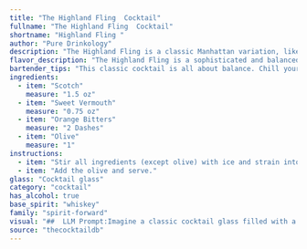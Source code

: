 ```yaml
---
title: "The Highland Fling  Cocktail"
fullname: "The Highland Fling  Cocktail"
shortname: "Highland Fling "
author: "Pure Drinkology"
description: "The Highland Fling is a classic Manhattan variation, likely born in the early 20th century. Its scotch base and orange bitters add a smoky, citrusy twist to the traditional sweet vermouth and bitters combination, perfect for a sophisticated yet approachable cocktail. "
flavor_description: "The Highland Fling is a sophisticated and balanced cocktail. The Scotch provides a robust, smoky base, while the sweet vermouth adds a touch of richness and sweetness. The orange bitters contribute a subtle citrus note, and the olive offers a salty and briny counterpoint.  The result is a complex and intriguing drink that is both refreshing and satisfying. "
bartender_tips: "This classic cocktail is all about balance. Chill your glass beforehand. Use good quality Scotch and vermouth.  A dash of orange bitters elevates the flavor, but don't overdo it. Stir with ice, not shake, to avoid dilution. Garnish with an olive or a twist of orange peel.  Remember, a good Highland Fling should be both refreshing and complex. "
ingredients:
  - item: "Scotch"
    measure: "1.5 oz"
  - item: "Sweet Vermouth"
    measure: "0.75 oz"
  - item: "Orange Bitters"
    measure: "2 Dashes"
  - item: "Olive"
    measure: "1"
instructions:
  - item: "Stir all ingredients (except olive) with ice and strain into a cocktail glass."
  - item: "Add the olive and serve."
glass: "Cocktail glass"
category: "cocktail"
has_alcohol: true
base_spirit: "whiskey"
family: "spirit-forward"
visual: "##  LLM Prompt:Imagine a classic cocktail glass filled with a deep amber liquid, the color of a sun-kissed Highland glen. The surface is adorned with a delicate film of orange oil, reminiscent of the citrus groves of the Mediterranean. Nestled within the depths of the drink rests a single, plump olive, its briny green hue a sharp contrast to the warm tones of the cocktail. **Describe this image in detail, focusing on:*** The **color** of the liquid and the **texture** of the surface.* The **shape** of the glass and the **placement** of the olive.* The **overall impression** the cocktail gives, evoking feelings of sophistication, warmth, and tradition. **Bonus:** Include a line or two about the **aroma** of the cocktail, hinting at the smoky notes of the Scotch, the herbal sweetness of the Vermouth, and the bitter citrus of the orange bitters. "
source: "thecocktaildb"
---
```



